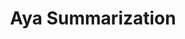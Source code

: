 ---
title: Aya Summarization
emoji: 🚀
colorFrom: red
colorTo: red
sdk: docker
app_port: 8501
tags:
  - streamlit
pinned: false
short_description: Streamlit template space
---